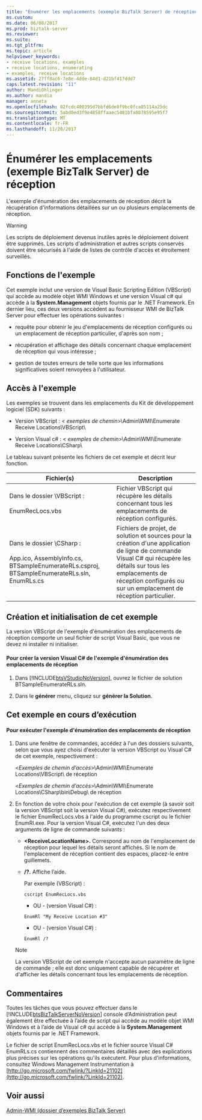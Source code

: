 ```yaml
---
title: "Énumérer les emplacements (exemple BizTalk Server) de réception | Documents Microsoft"
ms.custom: 
ms.date: 06/08/2017
ms.prod: biztalk-server
ms.reviewer: 
ms.suite: 
ms.tgt_pltfrm: 
ms.topic: article
helpviewer_keywords:
- receive locations, examples
- receive locations, enumerating
- examples, receive locations
ms.assetid: 27ff8ac6-7e8e-4dde-84d1-d21bf417ddd7
caps.latest.revision: "11"
author: MandiOhlinger
ms.author: mandia
manager: anneta
ms.openlocfilehash: 82fcdc400395d7bbfd6de8f9bc0fca85114a25dc
ms.sourcegitcommit: 5abd0ed3f9e4858ffaaec5481bfa8878595e95f7
ms.translationtype: MT
ms.contentlocale: fr-FR
ms.lasthandoff: 11/28/2017
---
```

# <a name="enumerate-receive-locations-biztalk-server-sample"></a>Énumérer les emplacements (exemple BizTalk Server) de réception
L'exemple d'énumération des emplacements de réception décrit la récupération d'informations détaillées sur un ou plusieurs emplacements de réception.  
  
> [!WARNING]
>  Les scripts de déploiement devenus inutiles après le déploiement doivent être supprimés. Les scripts d'administration et autres scripts conservés doivent être sécurisés à l'aide de listes de contrôle d'accès et étroitement surveillés.  
  
## <a name="what-this-sample-does"></a>Fonctions de l'exemple  
 Cet exemple inclut une version de Visual Basic Scripting Edition (VBScript) qui accède au modèle objet WMI Windows et une version Visual c# qui accède à la **System.Management** objets fournis par le .NET Framework. En dernier lieu, ces deux versions accèdent au fournisseur WMI de BizTalk Server pour effectuer les opérations suivantes :  
  
-   requête pour obtenir le jeu d'emplacements de réception configurés ou un emplacement de réception particulier, d'après son nom ;  
  
-   récupération et affichage des détails concernant chaque emplacement de réception qui vous intéresse ;  
  
-   gestion de toutes erreurs de telle sorte que les informations significatives soient renvoyées à l'utilisateur.  
  
## <a name="where-to-find-this-sample"></a>Accès à l'exemple  
 Les exemples se trouvent dans les emplacements du Kit de développement logiciel (SDK) suivants :  
  
-   Version VBScript : \< *exemples de chemin*\>\Admin\WMI\Enumerate Receive Locations\VBScript\  
  
-   Version Visual c# : \< *exemples de chemin*\>\Admin\WMI\Enumerate Receive Locations\CSharp\  
  
 Le tableau suivant présente les fichiers de cet exemple et décrit leur fonction.  
  
|Fichier(s)| Description|  
|---------------|-----------------|  
|Dans le dossier \VBScript :<br /><br /> EnumRecLocs.vbs|Fichier VBScript qui récupère les détails concernant tous les emplacements de réception configurés.|  
|Dans le dossier \CSharp :<br /><br /> App.ico, AssemblyInfo.cs, BTSampleEnumerateRLs.csproj, BTSampleEnumerateRLs.sln, EnumRLs.cs|Fichiers de projet, de solution et sources pour la création d'une application de ligne de commande Visual C# qui récupère les détails sur tous les emplacements de réception configurés ou sur un emplacement de réception particulier.|  
  
## <a name="building-and-initializing-this-sample"></a>Création et initialisation de cet exemple  
 La version VBScript de l'exemple d'énumération des emplacements de réception comporte un seul fichier de script Visual Basic, que vous ne devez ni installer ni initialiser.  
  
#### <a name="to-build-the-visual-c-version-of-the-enumerate-receive-locations-sample"></a>Pour créer la version Visual C# de l'exemple d'énumération des emplacements de réception  
  
1.  Dans [!INCLUDE[btsVStudioNoVersion](../includes/btsvstudionoversion-md.md)], ouvrez le fichier de solution BTSampleEnumerateRLs.sln.  
  
2.  Dans le **générer** menu, cliquez sur **générer la Solution**.  
  
## <a name="running-this-sample"></a>Cet exemple en cours d’exécution  
  
#### <a name="to-run-the-enumerate-receive-locations-sample"></a>Pour exécuter l'exemple d'énumération des emplacements de réception  
  
1.  Dans une fenêtre de commandes, accédez à l'un des dossiers suivants, selon que vous ayez choisi d'exécuter la version VBScript ou Visual C# de cet exemple, respectivement :  
  
     \<*Exemples de chemin d’accès*\>\Admin\WMI\Enumerate Locations\VBScript\ de réception  
  
     \<*Exemples de chemin d’accès*\>\Admin\WMI\Enumerate Locations\CSharp\bin\Debug\ de réception  
  
2.  En fonction de votre choix pour l'exécution de cet exemple (à savoir soit la version VBScript soit la version Visual C#), exécutez respectivement le fichier EnumRecLocs.vbs à l'aide du programme cscript ou le fichier EnumRl.exe. Pour la version Visual C#, exécutez l'un des deux arguments de ligne de commande suivants :  
  
    -   **\<ReceiveLocationName\>.** Correspond au nom de l'emplacement de réception pour lequel les détails seront affichés. Si le nom de l'emplacement de réception contient des espaces, placez-le entre guillemets.  
  
    -   **/?.** Affiche l’aide.  
  
         Par exemple (VBScript) :  
  
        ```  
        cscript EnumRecLocs.vbs  
        ```  
  
         - OU - (version Visual C#) :  
  
        ```  
        EnumRl "My Receive Location #3"  
        ```  
  
         - OU - (version Visual C#) :  
  
        ```  
        EnumRl /?  
        ```  
  
    > [!NOTE]
    >  La version VBScript de cet exemple n'accepte aucun paramètre de ligne de commande ; elle est donc uniquement capable de récupérer et d'afficher les détails concernant tous les emplacements de réception.  
  
## <a name="comments"></a>Commentaires  
 Toutes les tâches que vous pouvez effectuer dans le [!INCLUDE[btsBizTalkServerNoVersion](../includes/btsbiztalkservernoversion-md.md)] console d’Administration peut également être effectuée à l’aide de script qui accède au modèle objet WMI Windows et à l’aide de Visual c# qui accède à la **System.Management** objets fournis par le .NET Framework.  
  
 Le fichier de script EnumRecLocs.vbs et le fichier source Visual C# EnumRLs.cs contiennent des commentaires détaillés avec des explications plus précises sur les opérations qu'ils exécutent. Pour plus d’informations, consultez Windows Management Instrumentation à [http://go.microsoft.com/fwlink/?LinkId=21102](http://go.microsoft.com/fwlink/?LinkId=21102).  
  
## <a name="see-also"></a>Voir aussi  
 [Admin-WMI (dossier d’exemples BizTalk Server)](../core/admin-wmi-biztalk-server-samples-folder.md)